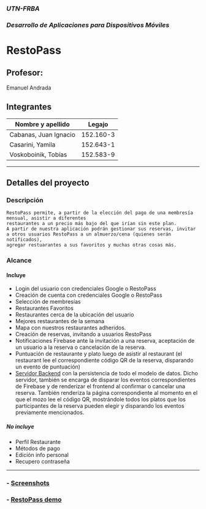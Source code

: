 ### *UTN-FRBA*
### *Desarrollo de Aplicaciones para Dispositivos Móviles*

# RestoPass


## Profesor:
Emanuel Andrada

## Integrantes
| Nombre y apellido | Legajo |
| ---------------- | -------- |
| Cabanas, Juan Ignacio | 152.160-3 |
| Casarini, Yamila | 152.643-1 |
| Voskoboinik, Tobías | 152.583-9 |

----

## Detalles del proyecto

### Descripción
    RestoPass permite, a partir de la elección del pago de una membresía mensual, asistir a diferentes
    restaurantes a un precio más bajo del que irían sin este plan.
    A partir de nuestra aplicación podrán gestionar sus reservas, invitar a otros usuarios RestoPass a un almuerzo/cena (quienes serán notificados), 
    agregar restuarantes a sus favoritos y muchas otras cosas más.

### Alcance
#### Incluye
- Login del usuario con credenciales Google o RestoPass
- Creación de cuenta con credenciales Google o RestoPass
- Selección de membresías
- Restaurantes Favoritos
- Restaurantes cerca de la ubicación del usuario
- Mejores restaurantes de la semana 
- Mapa con nuestros restaurantes adheridos.
- Creación de reservas, invitando a usuarios RestoPass
- Notificaciones Firebase ante la invitación a una reserva, aceptación de un usuario a la reserva o cancelación de la reserva.
- Puntuación de restaurante y plato luego de asistir al restaurant (el restaurant lee el correspondiente código QR de la reserva, disparando un evento de puntuación)
- [Servidor Backend](https://github.com/yamilacasarini/restopassServer) con la persistencia de todo el modelo de datos.
   Dicho servidor, también se encarga de disparar los eventos correspondientes de Firebase y 
   de renderizar el frontend al confirmar o cancelar una reserva. 
   También renderiza la página correspondiente al momento en el que 
   el mozo lee el código QR, mostrándole todos los platos que los participantes de la reserva pueden elegir y disparando los eventos previamente mencionados.

##### No incluye
- Perfil Restaurante
- Métodos de pago
- Edición info personal
- Recupero contraseña

----
### - [Screenshots](screenshots/screenshots.md)

### - [RestoPass demo](https://drive.google.com/file/d/1df22_9v1GO98wo9zdHz1RLIEhyzf6ucR/view?usp=sharing)
